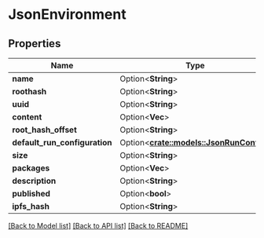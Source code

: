 # JsonEnvironment

## Properties

Name | Type | Description | Notes
------------ | ------------- | ------------- | -------------
**name** | Option<**String**> |  | [optional]
**roothash** | Option<**String**> |  | [optional]
**uuid** | Option<**String**> |  | [optional]
**content** | Option<**Vec<String>**> |  | [optional]
**root_hash_offset** | Option<**String**> |  | [optional]
**default_run_configuration** | Option<[**crate::models::JsonRunConfig**](json_RunConfig.md)> |  | [optional]
**size** | Option<**String**> |  | [optional]
**packages** | Option<**Vec<String>**> |  | [optional]
**description** | Option<**String**> |  | [optional]
**published** | Option<**bool**> |  | [optional]
**ipfs_hash** | Option<**String**> |  | [optional]

[[Back to Model list]](../README.md#documentation-for-models) [[Back to API list]](../README.md#documentation-for-api-endpoints) [[Back to README]](../README.md)


